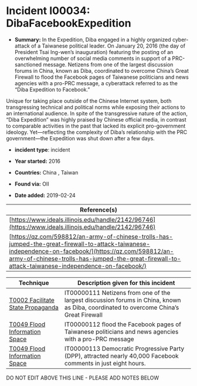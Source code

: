 # Incident I00034: DibaFacebookExpedition

* **Summary:** In the Expedition, Diba engaged in a highly organized cyber-attack of a Taiwanese political leader. On January 20, 2016 (the day of President Tsai Ing-wen’s inauguration) featuring the posting of an overwhelming number of social media comments in support of a PRC-sanctioned message. Netizens from one of the largest discussion forums in China, known as Diba, coordinated to overcome China’s Great Firewall to flood the Facebook pages of Taiwanese politicians and news agencies with a pro-PRC message, a cyberattack referred to as the “Diba Expedition to Facebook.” 

Unique for taking place outside of the Chinese Internet system, both transgressing technical and political norms while exposing their actions to an international audience. In spite of the transgressive nature of the action, “Diba Expedition” was highly praised by Chinese official media, in contrast to comparable activities in the past that lacked its explicit pro-government ideology. Yet—reflecting the complexity of Diba’s relationship with the PRC government—the Expedition was shut down after a few days.

* **incident type**: incident

* **Year started:** 2016

* **Countries:** China , Taiwan

* **Found via:** OII

* **Date added:** 2019-02-24


| Reference(s) |
| --------- |
| [https://www.ideals.illinois.edu/handle/2142/96746](https://www.ideals.illinois.edu/handle/2142/96746) |
| [https://qz.com/598812/an-army-of-chinese-trolls-has-jumped-the-great-firewall-to-attack-taiwanese-independence-on-facebook/](https://qz.com/598812/an-army-of-chinese-trolls-has-jumped-the-great-firewall-to-attack-taiwanese-independence-on-facebook/) |

 

| Technique | Description given for this incident |
| --------- | ------------------------- |
| [T0002 Facilitate State Propaganda](../../generated_pages/techniques/T0002.md) | IT00000111 Netizens from one of the largest discussion forums in China, known as Diba, coordinated to overcome China’s Great Firewall |
| [T0049 Flood Information Space](../../generated_pages/techniques/T0049.md) | IT00000112 flood the Facebook pages of Taiwanese politicians and news agencies with a pro-PRC message |
| [T0049 Flood Information Space](../../generated_pages/techniques/T0049.md) | IT00000113 Democratic Progressive Party (DPP), attracted nearly 40,000 Facebook comments in just eight hours. |


DO NOT EDIT ABOVE THIS LINE - PLEASE ADD NOTES BELOW